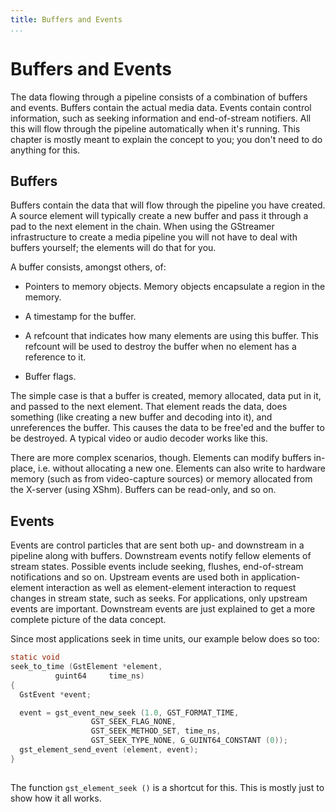 ```yaml
---
title: Buffers and Events
...
```


# Buffers and Events

The data flowing through a pipeline consists of a combination of buffers
and events. Buffers contain the actual media data. Events contain
control information, such as seeking information and end-of-stream
notifiers. All this will flow through the pipeline automatically when
it's running. This chapter is mostly meant to explain the concept to
you; you don't need to do anything for this.

## Buffers

Buffers contain the data that will flow through the pipeline you have
created. A source element will typically create a new buffer and pass it
through a pad to the next element in the chain. When using the GStreamer
infrastructure to create a media pipeline you will not have to deal with
buffers yourself; the elements will do that for you.

A buffer consists, amongst others, of:

  - Pointers to memory objects. Memory objects encapsulate a region in
    the memory.

  - A timestamp for the buffer.

  - A refcount that indicates how many elements are using this buffer.
    This refcount will be used to destroy the buffer when no element has
    a reference to it.

  - Buffer flags.

The simple case is that a buffer is created, memory allocated, data put
in it, and passed to the next element. That element reads the data, does
something (like creating a new buffer and decoding into it), and
unreferences the buffer. This causes the data to be free'ed and the
buffer to be destroyed. A typical video or audio decoder works like
this.

There are more complex scenarios, though. Elements can modify buffers
in-place, i.e. without allocating a new one. Elements can also write to
hardware memory (such as from video-capture sources) or memory allocated
from the X-server (using XShm). Buffers can be read-only, and so on.

## Events

Events are control particles that are sent both up- and downstream in a
pipeline along with buffers. Downstream events notify fellow elements of
stream states. Possible events include seeking, flushes, end-of-stream
notifications and so on. Upstream events are used both in
application-element interaction as well as element-element interaction
to request changes in stream state, such as seeks. For applications,
only upstream events are important. Downstream events are just explained
to get a more complete picture of the data concept.

Since most applications seek in time units, our example below does so
too:

``` c
static void
seek_to_time (GstElement *element,
          guint64     time_ns)
{
  GstEvent *event;

  event = gst_event_new_seek (1.0, GST_FORMAT_TIME,
                  GST_SEEK_FLAG_NONE,
                  GST_SEEK_METHOD_SET, time_ns,
                  GST_SEEK_TYPE_NONE, G_GUINT64_CONSTANT (0));
  gst_element_send_event (element, event);
}
    
```

The function `gst_element_seek ()` is a shortcut for this. This is
mostly just to show how it all works.

